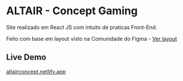 # ALTAIR - Concept Gaming

Site realizado em React JS com intuito de praticas Front-End.

Feito com base em layout visto na Comunidade do Figma - 
<a href="https://www.figma.com/file/ryUpWbPwXCgLpDoULL2a5x/Altair---Concept-Gaming-Laptop-Landing-Page-Design-(Community)">Ver layout</a>

## Live Demo
<a href="https://altairconcept.netlify.app/" >altairconcept.netlify.app</a>

